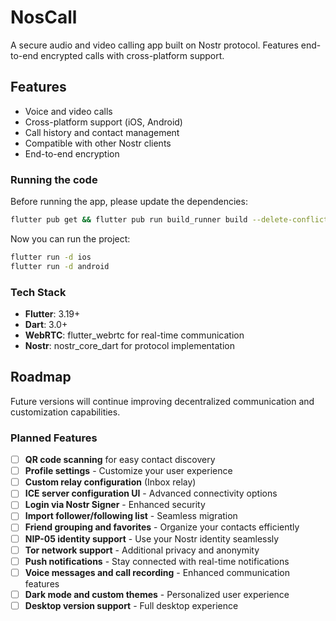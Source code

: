 # NosCall

A secure audio and video calling app built on Nostr protocol. Features end-to-end encrypted calls with cross-platform support.

## Features

- Voice and video calls
- Cross-platform support (iOS, Android)
- Call history and contact management
- Compatible with other Nostr clients
- End-to-end encryption

### Running the code

Before running the app, please update the dependencies:

```bash
flutter pub get && flutter pub run build_runner build --delete-conflicting-outputs
```

Now you can run the project:

```bash
flutter run -d ios
flutter run -d android
```

### Tech Stack

- **Flutter**: 3.19+
- **Dart**: 3.0+
- **WebRTC**: flutter_webrtc for real-time communication
- **Nostr**: nostr_core_dart for protocol implementation

## Roadmap

Future versions will continue improving decentralized communication and customization capabilities.

### Planned Features
- [ ] **QR code scanning** for easy contact discovery
- [ ] **Profile settings** - Customize your user experience
- [ ] **Custom relay configuration** (Inbox relay)
- [ ] **ICE server configuration UI** - Advanced connectivity options
- [ ] **Login via Nostr Signer** - Enhanced security
- [ ] **Import follower/following list** - Seamless migration
- [ ] **Friend grouping and favorites** - Organize your contacts efficiently
- [ ] **NIP-05 identity support** - Use your Nostr identity seamlessly
- [ ] **Tor network support** - Additional privacy and anonymity
- [ ] **Push notifications** - Stay connected with real-time notifications
- [ ] **Voice messages and call recording** - Enhanced communication features
- [ ] **Dark mode and custom themes** - Personalized user experience
- [ ] **Desktop version support** - Full desktop experience
